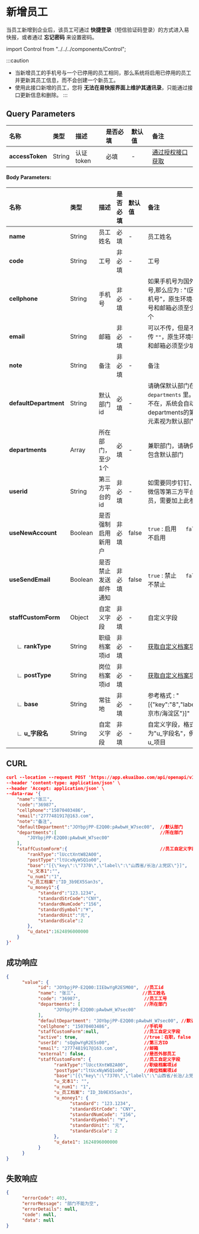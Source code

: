 # 新增员工
当员工新增到企业后，该员工可通过 **快捷登录**（短信验证码登录）的方式进入易快报，或者通过 **忘记密码** 来设置密码。

import Control from "../../../components/Control";

<Control
method="POST"
url="/api/openapi/v1/staffs"
/>

:::caution
- 当新增员工的手机号与一个已停用的员工相同，那么系统将启用已停用的员工并更新其员工信息，而不会创建一个新员工。
- 使用此接口新增的员工，您将 **无法在易快报界面上维护其通讯录**，只能通过接口更新信息和删除。
:::

## Query Parameters

| 名称 | 类型 | 描述 | 是否必填 | 默认值 | 备注 |
| :--- | :--- | :--- | :--- |:--- | :--- |
| **accessToken** | String  | 认证token	| 必填  | - | [通过授权接口获取](/docs/open-api/getting-started/auth) |

#### Body Parameters:

| 名称 | 类型 | 描述 | 是否必填 | 默认值 | 备注 |
| :--- | :--- | :--- | :--- |:--- | :--- |
| **name**                      | String    | 员工姓名           | 必填  | - | 员工姓名 |
| **code**                      | String    | 工号              | 非必填 | - | 工号 |
| **cellphone**                 | String    | 手机号            | 非必填 | - | 如果手机号为国外手机号,那么应为 : "(区号)手机号"，原生环境手机号和邮箱必须至少填一个|
| **email**                     | String    | 邮箱              | 非必填 | - | 可以不传，但是不可以传 `""`，原生环境手机号和邮箱必须至少填一个 |
| **note**                      | String    | 备注              | 非必填 | - | 备注 |
| **defaultDepartment**         | String    | 默认部门id         | 必填   | - | 请确保默认部门在 `departments` 里。如果不在，系统会自动将departments的第一个元素视为默认部门 |
| **departments**               | Array     | 所在部门，至少1个    | 必填  | - | 兼职部门，请确保至少包含默认部门 |
| **userid**                    | String    | 第三方平台的id      | 非必填 | - | 如需要同步钉钉、企业微信等第三方平台人员，需要加上此参数 |
| **useNewAccount**             | Boolean   | 是否强制启用新用户   | 非必填 | false | `true` : 启用 &emsp; `false` : 不启用 |
| **useSendEmail**              | Boolean   | 是否禁止发送邮件通知 | 非必填  | false | `true` : 禁止 &emsp; `false` : 不禁止 |
| **staffCustomForm**           | Object    | 自定义字段         | 非必填  | - | 自定义字段 |
| **&emsp; ∟ rankType**  | String    | 职级档案项id       | 非必填  | - | [获取自定义档案项](/docs/open-api/dimensions/get-dimension-items) |
| **&emsp; ∟ postType**  | String    | 岗位档案项id       | 非必填  | - | [获取自定义档案项](/docs/open-api/dimensions/get-dimension-items) |
| **&emsp; ∟ base**      | String    | 常驻地            | 非必填  | - | 参考格式 : "[{\"key\":\"8\",\"label\":\"北京市/海淀区\"}]" |
| **&emsp; ∟ u_字段名**   | String    | 自定义字段         | 非必填  | - | 自定义字段，格式为"u\_字段名"，例如 : u\_项目 |

## CURL
```json
curl --location --request POST 'https://app.ekuaibao.com/api/openapi/v1/staffs?accessToken=z0wbwXPo6sf400' \
--header 'content-type: application/json' \
--header 'Accept: application/json' \
--data-raw '{
    "name":"张三", 
    "code":"36987",
    "cellphone":"15070403486",
    "email":"2777481917@163.com",
    "note":"备注",
    "defaultDepartment":"JOYbpjPP-E2Q00:pAwbwH_W7sec00",  //默认部门
    "departments":[                                       //所在部门
        "JOYbpjPP-E2Q00:pAwbwH_W7sec00"
    ],
    "staffCustomForm":{                                   //员工自定义字段
        "rankType":"lUcctXntW82A00",   
        "postType":"ltUcxNyWSQ1o00",
        "base":"[{\"key\":\"7370\",\"label\":\"山西省/长治/上党区\"}]",
        "u_文本1":"",
        "u_num1":"1",
        "u_员工档案":"ID_3b9EX5San3s",
        "u_money1":{
            "standard":"123.1234",
            "standardStrCode":"CNY",
            "standardNumCode":"156",
            "standardSymbol":"¥",
            "standardUnit":"元",
            "standardScale":2
        },
        "u_date1":1624896000000
    }
}'
```

## 成功响应
```json
{
      "value": {
            "id": "JOYbpjPP-E2Q00:IIEbwYgR2E5M00",  //员工id
            "name": "张三",                         //员工姓名
            "code": "36987",                        //员工工号
            "departments": [                        //所在部门
                  "JOYbpjPP-E2Q00:pAwbwH_W7sec00"
            ],
            "defaultDepartment": "JOYbpjPP-E2Q00:pAwbwH_W7sec00", //默认部门
            "cellphone": "15070403486",             //手机号
            "staffCustomForm":null,                 //员工自定义字段
            "active": true,                         //true：在职，false：已离职
            "userId": "sQgbwYgR2E5s00",             //第三方ID
            "email": "2777481917@163.com",          //邮箱
            "external": false,                      //是否外部员工
            "staffCustomForm": {                    //员工自定义字段
                  "rankType":"lUcctXntW82A00",      //职级档案项id        
                  "postType":"ltUcxNyWSQ1o00",      //岗位档案项id
                  "base":"[{\"key\":\"7370\",\"label\":\"山西省/长治/上党区\"}]",//常驻地
                  "u_文本1": "",
                  "u_num1": "1",
                  "u_员工档案": "ID_3b9EX5San3s",
                  "u_money1": {
                        "standard": "123.1234",
                        "standardStrCode": "CNY",
                        "standardNumCode": "156",
                        "standardSymbol": "¥",
                        "standardUnit": "元",
                        "standardScale": 2
                  },
                  "u_date1": 1624896000000
            }
      }
}
```

## 失败响应
```json
{
      "errorCode": 403,
      "errorMessage": "部门不能为空",
      "errorDetails": null,
      "code": null,
      "data": null
}
```

